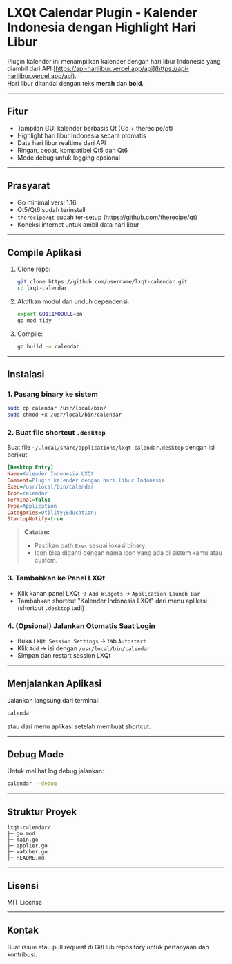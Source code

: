 # LXQt Calendar Plugin - Kalender Indonesia dengan Highlight Hari Libur

Plugin kalender ini menampilkan kalender dengan hari libur Indonesia yang diambil dari API [https://api-harilibur.vercel.app/api](https://api-harilibur.vercel.app/api).  
Hari libur ditandai dengan teks **merah** dan **bold**.

---

## Fitur

- Tampilan GUI kalender berbasis Qt (Go + therecipe/qt)  
- Highlight hari libur Indonesia secara otomatis  
- Data hari libur realtime dari API  
- Ringan, cepat, kompatibel Qt5 dan Qt6  
- Mode debug untuk logging opsional  

---

## Prasyarat

- Go minimal versi 1.16  
- Qt5/Qt6 sudah terinstall  
- `therecipe/qt` sudah ter-setup (https://github.com/therecipe/qt)  
- Koneksi internet untuk ambil data hari libur  

---

## Compile Aplikasi

1. Clone repo:

    ```bash
    git clone https://github.com/username/lxqt-calendar.git
    cd lxqt-calendar
    ```

2. Aktifkan modul dan unduh dependensi:

    ```bash
    export GO111MODULE=on
    go mod tidy
    ```

3. Compile:

    ```bash
    go build -o calendar
    ```

---

## Instalasi

### 1. Pasang binary ke sistem

```bash
sudo cp calendar /usr/local/bin/
sudo chmod +x /usr/local/bin/calendar
````

### 2. Buat file shortcut `.desktop`

Buat file `~/.local/share/applications/lxqt-calendar.desktop` dengan isi berikut:

```ini
[Desktop Entry]
Name=Kalender Indonesia LXQt
Comment=Plugin kalender dengan hari libur Indonesia
Exec=/usr/local/bin/calendar
Icon=calendar
Terminal=false
Type=Application
Categories=Utility;Education;
StartupNotify=true
```

> **Catatan:**
>
> * Pastikan path `Exec` sesuai lokasi binary.
> * Icon bisa diganti dengan nama icon yang ada di sistem kamu atau custom.

### 3. Tambahkan ke Panel LXQt

* Klik kanan panel LXQt → `Add Widgets` → `Application Launch Bar`
* Tambahkan shortcut "Kalender Indonesia LXQt" dari menu aplikasi (shortcut `.desktop` tadi)

### 4. (Opsional) Jalankan Otomatis Saat Login

* Buka `LXQt Session Settings` → tab `Autostart`
* Klik `Add` → isi dengan `/usr/local/bin/calendar`
* Simpan dan restart session LXQt

---

## Menjalankan Aplikasi

Jalankan langsung dari terminal:

```bash
calendar
```

atau dari menu aplikasi setelah membuat shortcut.

---

## Debug Mode

Untuk melihat log debug jalankan:

```bash
calendar --debug
```

---

## Struktur Proyek

```
lxqt-calendar/
├─ go.mod
├─ main.go
├─ applier.go
├─ watcher.go
├─ README.md
```

---

## Lisensi

MIT License

---

## Kontak

Buat issue atau pull request di GitHub repository untuk pertanyaan dan kontribusi.
